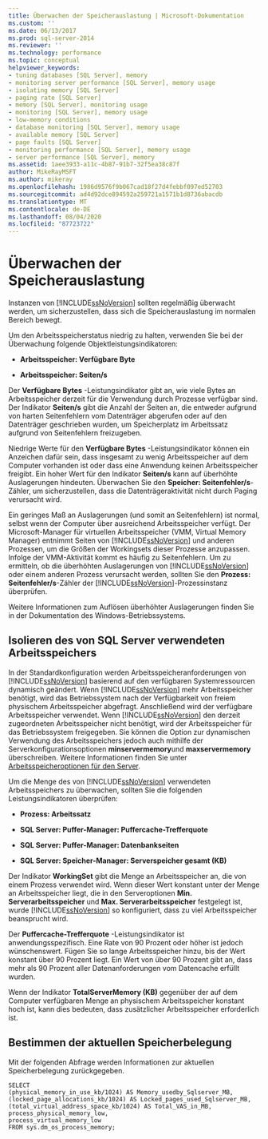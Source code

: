 ```yaml
---
title: Überwachen der Speicherauslastung | Microsoft-Dokumentation
ms.custom: ''
ms.date: 06/13/2017
ms.prod: sql-server-2014
ms.reviewer: ''
ms.technology: performance
ms.topic: conceptual
helpviewer_keywords:
- tuning databases [SQL Server], memory
- monitoring server performance [SQL Server], memory usage
- isolating memory [SQL Server]
- paging rate [SQL Server]
- memory [SQL Server], monitoring usage
- monitoring [SQL Server], memory usage
- low-memory conditions
- database monitoring [SQL Server], memory usage
- available memory [SQL Server]
- page faults [SQL Server]
- monitoring performance [SQL Server], memory usage
- server performance [SQL Server], memory
ms.assetid: 1aee3933-a11c-4b87-91b7-32f5ea38c87f
author: MikeRayMSFT
ms.author: mikeray
ms.openlocfilehash: 1986d9576f9b067cad18f27d4febbf097ed52703
ms.sourcegitcommit: ad4d92dce894592a259721a1571b1d8736abacdb
ms.translationtype: MT
ms.contentlocale: de-DE
ms.lasthandoff: 08/04/2020
ms.locfileid: "87723722"
---
```

# <a name="monitor-memory-usage"></a>Überwachen der Speicherauslastung
  Instanzen von [!INCLUDE[ssNoVersion](../../includes/ssnoversion-md.md)] sollten regelmäßig überwacht werden, um sicherzustellen, dass sich die Speicherauslastung im normalen Bereich bewegt.  
  
 Um den Arbeitsspeicherstatus niedrig zu halten, verwenden Sie bei der Überwachung folgende Objektleistungsindikatoren:  
  
-   **Arbeitsspeicher: Verfügbare Byte**  
  
-   **Arbeitsspeicher: Seiten/s**  
  
 Der **Verfügbare Bytes** -Leistungsindikator gibt an, wie viele Bytes an Arbeitsspeicher derzeit für die Verwendung durch Prozesse verfügbar sind. Der Indikator **Seiten/s** gibt die Anzahl der Seiten an, die entweder aufgrund von harten Seitenfehlern vom Datenträger abgerufen oder auf den Datenträger geschrieben wurden, um Speicherplatz im Arbeitssatz aufgrund von Seitenfehlern freizugeben.  
  
 Niedrige Werte für den **Verfügbare Bytes** -Leistungsindikator können ein Anzeichen dafür sein, dass insgesamt zu wenig Arbeitsspeicher auf dem Computer vorhanden ist oder dass eine Anwendung keinen Arbeitsspeicher freigibt. Ein hoher Wert für den Indikator **Seiten/s** kann auf überhöhte Auslagerungen hindeuten. Überwachen Sie den **Speicher: Seitenfehler/s**-Zähler, um sicherzustellen, dass die Datenträgeraktivität nicht durch Paging verursacht wird.  
  
 Ein geringes Maß an Auslagerungen (und somit an Seitenfehlern) ist normal, selbst wenn der Computer über ausreichend Arbeitsspeicher verfügt. Der Microsoft-Manager für virtuellen Arbeitsspeicher (VMM, Virtual Memory Manager) entnimmt Seiten von [!INCLUDE[ssNoVersion](../../includes/ssnoversion-md.md)] und anderen Prozessen, um die Größen der Workingsets dieser Prozesse anzupassen. Infolge der VMM-Aktivität kommt es häufig zu Seitenfehlern. Um zu ermitteln, ob die überhöhten Auslagerungen von [!INCLUDE[ssNoVersion](../../includes/ssnoversion-md.md)] oder einem anderen Prozess verursacht werden, sollten Sie den **Prozess: Seitenfehler/s**-Zähler der [!INCLUDE[ssNoVersion](../../includes/ssnoversion-md.md)]-Prozessinstanz überprüfen.  
  
 Weitere Informationen zum Auflösen überhöhter Auslagerungen finden Sie in der Dokumentation des Windows-Betriebssystems.  
  
## <a name="isolating-memory-used-by-sql-server"></a>Isolieren des von SQL Server verwendeten Arbeitsspeichers  
 In der Standardkonfiguration werden Arbeitsspeicheranforderungen von [!INCLUDE[ssNoVersion](../../includes/ssnoversion-md.md)] basierend auf den verfügbaren Systemressourcen dynamisch geändert. Wenn [!INCLUDE[ssNoVersion](../../includes/ssnoversion-md.md)] mehr Arbeitsspeicher benötigt, wird das Betriebssystem nach der Verfügbarkeit von freiem physischem Arbeitsspeicher abgefragt. Anschließend wird der verfügbare Arbeitsspeicher verwendet. Wenn [!INCLUDE[ssNoVersion](../../includes/ssnoversion-md.md)] den derzeit zugeordneten Arbeitsspeicher nicht benötigt, wird der Arbeitsspeicher für das Betriebssystem freigegeben. Sie können die Option zur dynamischen Verwendung des Arbeitsspeichers jedoch auch mithilfe der Serverkonfigurationsoptionen **minservermemory**und **maxservermemory** überschreiben. Weitere Informationen finden Sie unter [Arbeitsspeicheroptionen für den Server](../../database-engine/configure-windows/server-memory-server-configuration-options.md).  
  
 Um die Menge des von [!INCLUDE[ssNoVersion](../../includes/ssnoversion-md.md)] verwendeten Arbeitsspeichers zu überwachen, sollten Sie die folgenden Leistungsindikatoren überprüfen:  
  
-   **Prozess: Arbeitssatz**  
  
-   **SQL Server: Puffer-Manager: Puffercache-Trefferquote**  
  
-   **SQL Server: Puffer-Manager: Datenbankseiten**  
  
-   **SQL Server: Speicher-Manager: Serverspeicher gesamt (KB)**  
  
 Der Indikator **WorkingSet** gibt die Menge an Arbeitsspeicher an, die von einem Prozess verwendet wird. Wenn dieser Wert konstant unter der Menge an Arbeitsspeicher liegt, die in den Serveroptionen **Min. Serverarbeitsspeicher** und **Max. Serverarbeitsspeicher** festgelegt ist, wurde [!INCLUDE[ssNoVersion](../../includes/ssnoversion-md.md)] so konfiguriert, dass zu viel Arbeitsspeicher beansprucht wird.  
  
 Der **Puffercache-Trefferquote** -Leistungsindikator ist anwendungsspezifisch. Eine Rate von 90 Prozent oder höher ist jedoch wünschenswert. Fügen Sie so lange Arbeitsspeicher hinzu, bis der Wert konstant über 90 Prozent liegt. Ein Wert von über 90 Prozent gibt an, dass mehr als 90 Prozent aller Datenanforderungen vom Datencache erfüllt wurden.  
  
 Wenn der Indikator **TotalServerMemory (KB)** gegenüber der auf dem Computer verfügbaren Menge an physischem Arbeitsspeicher konstant hoch ist, kann dies bedeuten, dass zusätzlicher Arbeitsspeicher erforderlich ist.  
  
## <a name="determining-current-memory-allocation"></a>Bestimmen der aktuellen Speicherbelegung  
 Mit der folgenden Abfrage werden Informationen zur aktuellen Speicherbelegung zurückgegeben.  
  
```  
SELECT  
(physical_memory_in_use_kb/1024) AS Memory_usedby_Sqlserver_MB,  
(locked_page_allocations_kb/1024) AS Locked_pages_used_Sqlserver_MB,  
(total_virtual_address_space_kb/1024) AS Total_VAS_in_MB,  
process_physical_memory_low,  
process_virtual_memory_low  
FROM sys.dm_os_process_memory;  
```  
  
  
